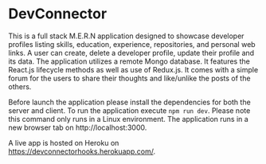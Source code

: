 # DevConnector

This is a full stack M.E.R.N application designed to showcase developer profiles listing skills, education, experience, repositories, and personal web links. A user can create, delete a developer profile, update their profile and its data. The application utilizes a remote Mongo database. It features the React.js lifecycle methods as well as use of Redux.js.
It comes with a simple forum for the users to share their thoughts and like/unlike the posts of the others.

Before launch the application please install the dependencies for both the server and client. To run the application execute `npm run dev`. Please note this command only runs in a Linux environment.
The application runs in a new browser tab on http://localhost:3000.

A live app is hosted on Heroku on https://devconnectorhooks.herokuapp.com/.
